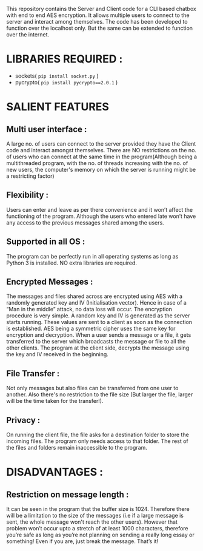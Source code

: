 This repository contains the Server and Client code for a CLI based chatbox with end to end AES encryption. It allows multiple users to
connect to the server and interact among themselves. The code has been developed to function
over the localhost only. But the same can be extended to function over the internet.

# LIBRARIES REQUIRED :
- sockets( `pip install socket.py` )
- pycrypto( `pip install pycrypto==2.0.1` )

# SALIENT FEATURES
## Multi user interface :
A large no. of users can connect to the server provided they have the Client code and interact
amongst themselves. There are NO restrictions on the no. of users who can connect at the same
time in the program(Although being a multithreaded program, with the no. of threads increasing
with the no. of new users, the computer's memory on which the server is running might be a
restricting factor)


## Flexibility :
Users can enter and leave as per there convenience and it won’t affect the functioning of the
program. Although the users who entered late won’t have any access to the previous messages
shared among the users.


## Supported in all OS :
The program can be perfectly run in all operating systems as long as Python 3 is installed. NO extra
libraries are required.


## Encrypted Messages :
The messages and files shared across are encrypted using AES with a randomly generated key and IV (Initialisation vector). Hence in case of a “Man in the middle” attack, no data loss will occur. The encryption procedure is very simple. A random key and IV is generated as the server starts running. These values are sent to a client as soon as the connection is established. AES being a symmetric cipher uses the same key for encryption and decryption. When a user sends a message or a file, it gets transferred to the server which broadcasts the message or file to all the other clients. The program at the client side, decrypts the message using the key and IV received in the beginning.


## File Transfer :
Not only messages but also files can be transferred from one user to another. Also there's no restriction to the file size (But larger the file, larger will be the time taken for the transfer!).


## Privacy :
On running the client file, the file asks for a destination folder to store the incoming files. The program only needs access to that folder. The rest of the files and folders remain inaccessible to the program.




# DISADVANTAGES :
## Restriction on message length :
It can be seen in the program that the buffer size is 1024. Therefore there will be a limitation to the
size of the messages (i.e if a large message is sent, the whole message won't reach the other users).
However that problem won’t occur upto a stretch of at least 1000 characters, therefore you’re safe as long
as you’re not planning on sending a really long essay or something! Even if you are, just break the message.
That’s it!

